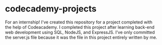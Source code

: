 # codecademy-projects

For an internship! I've created this repository for a project completed with the help of Codeacademy. I completed this project after learning back-end web development using SQL, NodeJS, and ExpressJS. I've only committed the server.js file because it was the file in this project entirely written by me. 
